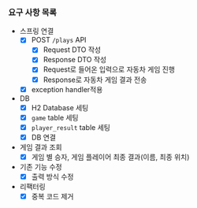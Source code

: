 ### 요구 사항 목록

- 스프링 연결
    - [x] POST `/plays` API
        - [x] Request DTO 작성
        - [x] Response DTO 작성
        - [x] Request로 들어온 입력으로 자동차 게임 진행
        - [x] Response로 자동차 게임 결과 전송
    - [x] exception handler적용

- DB
    - [x] H2 Database 세팅
    - [x] `game` table 세팅
    - [x] `player_result` table 세팅
    - [x] DB 연결
- 게임 결과 조회
    - [x] 게임 별 승자, 게임 플레이어 최종 결과(이름, 최종 위치)
- 기존 기능 수정
    - [x] 출력 방식 수정
- 리팩터링
    - [x] 중복 코드 제거
